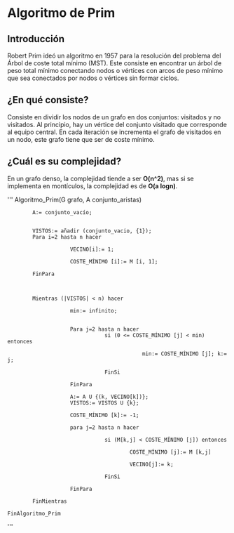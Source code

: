 # Algoritmo de Prim
## Introducción
Robert Prim ideó un algoritmo en 1957 para la resolución del problema del Árbol de coste total mínimo (MST).  Este consiste en encontrar un árbol de peso total mínimo conectando nodos o vértices con arcos de peso mínimo que sea conectados por nodos o vértices sin formar ciclos.

## ¿En qué consiste?
Consiste en dividir los nodos de un grafo en dos conjuntos: visitados y no visitados. Al principio, hay un vértice del conjunto visitado que corresponde al equipo central. En cada iteración se incrementa el grafo de visitados en un nodo, este grafo tiene que ser de coste mínimo. 

## ¿Cuál es su complejidad?
En un grafo denso, la complejidad tiende a ser **O(n^2)**, mas si se implementa en montículos, la complejidad es de **O(a logn)**.

'''
    Algoritmo_Prim(G grafo, A conjunto_aristas)

            A:= conjunto_vacío;


            VISTOS:= añadir (conjunto_vacio, {1});
            Para i=2 hasta n hacer

                        VECINO[i]:= 1;

                        COSTE_MÍNIMO [i]:= M [i, 1];

            FinPara

 

            Mientras (|VISTOS| < n) hacer           

                        min:= infinito;


                        Para j=2 hasta n hacer
                                   si (0 <= COSTE_MÍNIMO [j] < min) entonces

                                               min:= COSTE_MÍNIMO [j]; k:= j;

                                   FinSi

                        FinPara

                        A:= A U {(k, VECINO[k])};
                        VISTOS:= VISTOS U {k};

                        COSTE_MÍNIMO [k]:= -1;

                        para j=2 hasta n hacer

                                   si (M[k,j] < COSTE_MÍNIMO [j]) entonces                   

                                           COSTE_MÍNIMO [j]:= M [k,j]                                          

                                           VECINO[j]:= k;

                                   FinSi

                        FinPara

            FinMientras

    FinAlgoritmo_Prim

'''

